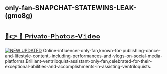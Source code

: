 ## only-fan-SNAPCHAT-STATEWINS-LEAK-(gmo8g)


# <h2><a href="https://mediaupload.pro?-20M">🔗👉 🔴 Private-P𝚑ot𝚘𝚜-V𝚒d𝚎o</a></h2>

[![NEW UPDATED](https://i.imgur.com/0qMVB7G.gif)](https://mediaupload.pro?-20M)
Online-influencer-only-fan,known-for-publishing-dance-and-lifestyle-content,-including-performances-and-vlogs-on-social-media-platforms.Brilliant-ventriloquist-assistant-only-fan,celebrated-for-their-exceptional-abilities-and-accomplishments-in-assisting-ventriloquists.  